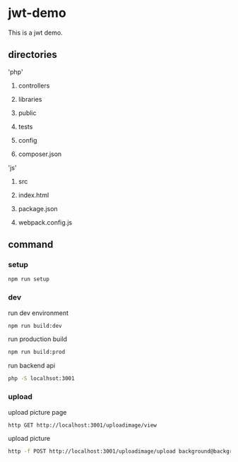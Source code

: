 # jwt-demo
This is a jwt demo.

## directories

'php'

1. controllers

2. libraries

3. public

4. tests

5. config

6. composer.json

'js'

1. src

2. index.html

3. package.json

4. webpack.config.js


## command

### setup

```bash
npm run setup
```

### dev

run dev environment
```bash
npm run build:dev
```

run production build
```bash
npm run build:prod
```

run backend api
```bash
php -S localhsot:3001
```

### upload

upload picture page
```bash
http GET http://localhost:3001/uploadimage/view
```

upload picture 

```bash
http -f POST http://localhost:3001/uploadimage/upload background@background.jpg
```

